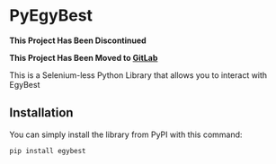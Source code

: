 # PyEgyBest

**This Project Has Been Discontinued**

**This Project Has Been Moved to [GitLab](https://gitlab.com/SafwanLjd/PyEgyBest)**

This is a Selenium-less Python Library that allows you to interact with EgyBest

## Installation

You can simply install the library from PyPI with this command:

```bash
pip install egybest

```
